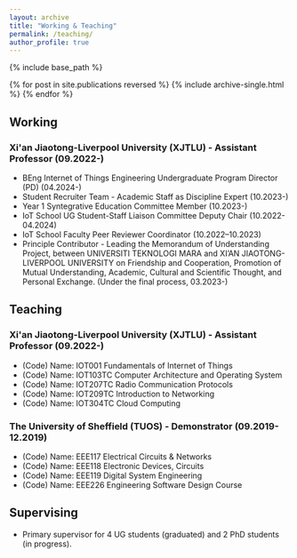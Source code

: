 ```yaml
---
layout: archive
title: "Working & Teaching"
permalink: /teaching/
author_profile: true
---
```


{% include base_path %}

{% for post in site.publications reversed %}
  {% include archive-single.html %}
{% endfor %}

## Working

### Xi'an Jiaotong-Liverpool University (XJTLU) - Assistant Professor (09.2022-)

* BEng Internet of Things Engineering Undergraduate Program Director (PD) (04.2024-)
* Student Recruiter Team - Academic Staff as Discipline Expert (10.2023-)
* Year 1 Syntegrative Education Committee Member (10.2023-)
* IoT School UG Student-Staff Liaison Committee Deputy Chair (10.2022-04.2024)
* IoT School Faculty Peer Reviewer Coordinator (10.2022–10.2023)
* Principle Contributor - Leading the Memorandum of Understanding Project, between UNIVERSITI TEKNOLOGI
MARA and XI’AN JIAOTONG-LIVERPOOL UNIVERSITY on Friendship and Cooperation, Promotion of Mutual
Understanding, Academic, Cultural and Scientific Thought, and Personal Exchange. (Under the final process, 03.2023-)

## Teaching

### Xi'an Jiaotong-Liverpool University (XJTLU) - Assistant Professor (09.2022-)

* (Code) Name: IOT001 Fundamentals of Internet of Things
* (Code) Name: IOT103TC Computer Architecture and Operating System
* (Code) Name: IOT207TC Radio Communication Protocols
* (Code) Name: IOT209TC Introduction to Networking
* (Code) Name: IOT304TC Cloud Computing

### The University of Sheffield (TUOS) - Demonstrator (09.2019-12.2019)

* (Code) Name: EEE117 Electrical Circuits & Networks
* (Code) Name: EEE118 Electronic Devices, Circuits
* (Code) Name: EEE119 Digital System Engineering
* (Code) Name: EEE226 Engineering Software Design Course

## Supervising

* Primary supervisor for 4 UG students (graduated) and 2 PhD students (in progress).
